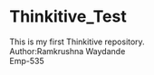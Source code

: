 # Thinkitive_Test
This is my first Thinkitive repository.
<br>
Author:Ramkrushna Waydande
<br>
Emp-535
